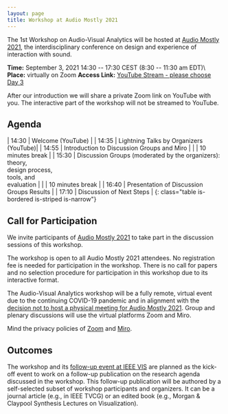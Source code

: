```yaml
---
layout: page
title: Workshop at Audio Mostly 2021
---
```


The 1st Workshop on Audio-Visual Analytics will be hosted at [Audio Mostly 2021](https://audiomostly.com/2021/),
the interdisciplinary conference on design and experience of interaction with sound.

**Time:** September 3, 2021 14:30 -- 17:30 CEST (8:30 -- 11:30 am EDT)\\
**Place:** virtually on Zoom
**Access Link:**  [YouTube Stream - please choose Day 3](https://www.youtube.com/channel/UCCp8hfYyfdnWqOd7p6ccw-g)

After our introduction we will share a private Zoom link on YouTube with you. The interactive part of the workshop will not be streamed to YouTube.

## Agenda

| 14:30 | Welcome (YouTube) |
| 14:35 | Lightning Talks by Organizers (YouTube)|
| 14:55 | Introduction to Discussion Groups and Miro |
|       | 10 minutes break      |
| 15:30 | Discussion Groups (moderated by the organizers):<br>theory,<br>design process,<br>tools, and<br>evaluation |
|       | 10 minutes break      |
| 16:40 | Presentation of Discussion Groups Results |
| 17:10 | Discussion of Next Steps |
{: class="table is-bordered is-striped is-narrow"}

## Call for Participation

We invite participants of [Audio Mostly 2021](https://audiomostly.com/2021/) to take part in the discussion sessions of this workshop.

The workshop is open to all Audio Mostly 2021 attendees.
No registration fee is needed for participation in the workshop.
There is no call for papers and no selection procedure for participation in this workshop due to its interactive format.

The Audio-Visual Analytics workshop will be a fully remote, virtual event due to the continuing COVID-19 pandemic and in alignment with the [decision not to host a physical meeting for Audio Mostly 2021](https://audiomostly.com/2021/news/2/).
Group and plenary discussions will use the virtual platforms Zoom and Miro.

Mind the privacy policies of [Zoom](https://zoom.us/privacy) and [Miro](https://miro.com/legal/privacy-policy/).

## Outcomes

The workshop and its [follow-up event at IEEE VIS](vis2021) are planned as the kick-off event to work on a follow-up publication on the research agenda discussed in the workshop.
This follow-up publication will be authored by a self-selected subset of workshop participants and organizers.
It can be a journal article (e.g., in IEEE TVCG) or an edited book (e.g., Morgan & Claypool Synthesis Lectures on Visualization).
